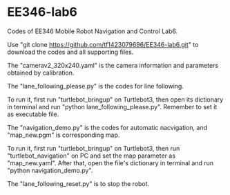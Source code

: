# EE346-lab6
Codes of EE346 Mobile Robot Navigation and Control Lab6.

Use "git clone https://github.com/tf1423079696/EE346-lab6.git" to download the codes and all supporting files.

The "camerav2_320x240.yaml" is the camera information and parameters obtained by calibration.

The "lane_following_please.py" is the codes for line following.

To run it, first run "turtlebot_bringup" on Turtlebot3, then open its dictionary in terminal and run "python lane_following_please.py". Remember to set it as executable file.

The "navigation_demo.py" is the codes for automatic nacvigation, and "map_new.pgm" is corresponding map.

To run it, first run "turtlebot_bringup" on Turtlebot3, then run "turtlebot_navigation" on PC and set the map parameter as "map_new.yaml". After that, open the file's dictionary in terminal and run "python navigation_demo.py".

The "lane_following_reset.py" is to stop the robot.
